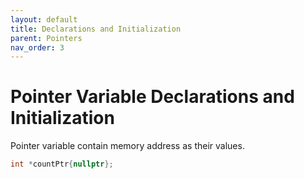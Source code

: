 ```yaml
---
layout: default
title: Declarations and Initialization
parent: Pointers
nav_order: 3
---
```


# Pointer Variable Declarations and Initialization

Pointer variable contain memory address as their values.

```c++
int *countPtr{nullptr};
```